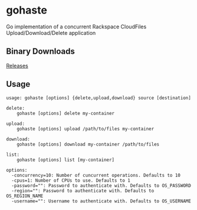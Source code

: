 # gohaste

Go implementation of a concurrent Rackspace CloudFiles Upload/Download/Delete application

## Binary Downloads

[Releases](https://github.com/sivel/gohaste/releases)

## Usage

```
usage: gohaste [options] {delete,upload,download} source [destination]

delete:
    gohaste [options] delete my-container

upload:
    gohaste [options] upload /path/to/files my-container

download:
    gohaste [options] download my-container /path/to/files

list:
    gohaste [options] list [my-container]

options:
  -concurrency=10: Number of cuncurrent operations. Defaults to 10
  -cpus=1: Number of CPUs to use. Defaults to 1
  -password="": Password to authenticate with. Defaults to OS_PASSWORD
  -region="": Password to authenticate with. Defaults to OS_REGION_NAME
  -username="": Username to authenticate with. Defaults to OS_USERNAME
```
